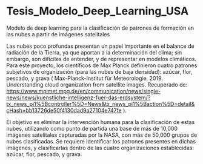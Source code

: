 # Tesis_Modelo_Deep_Learning_USA
Modelo de deep learning para la clasificación de patrones de formación en las nubes a partir de imágenes satelitales

Las nubes poco profundas presentan un papel importante en el balance de radiación de la Tierra, ya que aportan a la determinación del clima; sin embargo, son difíciles de entender, y de representar en modelos climáticos. Para este proyecto, los científicos de Max Planck definieron cuatro patrones subjetivos de organización (para las nubes de baja densidad): azúcar, flor, pescado, y grava ( Max-Planck-Institut für Meteorologie. 2019. Understanding cloud organization from satellite images. Recuperado de: https://www.mpimet.mpg.de/en/communication/news/single-news/news/kuenstliche-intelligenz-fuer-das-erdsystem/?tx_news_pi1%5Bcontroller%5D=News&tx_news_pi1%5Baction%5D=detail&cHash=bb13726de50f4130dad9a27104e747fe ).

El objetivo es eliminar la intervención humana para la clasificación de estas nubes, utilizando como punto de partida una base de más de 10,000 imágenes satelitales capturadas por la NASA, con más de 50,000 grupos de nubes clasificadas. Se requiere identificar los patrones presentes en dichas imágenes, y clasificarlas dentro de las cuatro organizaciones establecidas: azúcar, flor, pescado, y grava.

